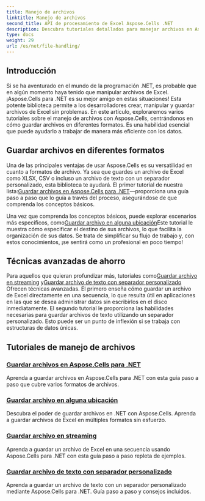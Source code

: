 ```yaml
---
title: Manejo de archivos
linktitle: Manejo de archivos
second_title: API de procesamiento de Excel Aspose.Cells .NET
description: Descubra tutoriales detallados para manejar archivos en Aspose.Cells para .NET, incluido cómo guardarlos en varios formatos, ubicaciones y separadores personalizados.
type: docs
weight: 29
url: /es/net/file-handling/
---
```

## Introducción

Si se ha aventurado en el mundo de la programación .NET, es probable que en algún momento haya tenido que manipular archivos de Excel. ¡Aspose.Cells para .NET es su mejor amigo en estas situaciones! Esta potente biblioteca permite a los desarrolladores crear, manipular y guardar archivos de Excel sin problemas. En este artículo, exploraremos varios tutoriales sobre el manejo de archivos con Aspose.Cells, centrándonos en cómo guardar archivos en diferentes formatos. Es una habilidad esencial que puede ayudarlo a trabajar de manera más eficiente con los datos.

## Guardar archivos en diferentes formatos
Una de las principales ventajas de usar Aspose.Cells es su versatilidad en cuanto a formatos de archivo. Ya sea que guardes un archivo de Excel como XLSX, CSV o incluso un archivo de texto con un separador personalizado, esta biblioteca te ayudará. El primer tutorial de nuestra lista:[Guardar archivos en Aspose.Cells para .NET](./file-saving-files-in-aspose-cells-for-net/)—proporciona una guía paso a paso que lo guía a través del proceso, asegurándose de que comprenda los conceptos básicos.

 Una vez que comprenda los conceptos básicos, puede explorar escenarios más específicos, como[Guardar archivo en alguna ubicación](./file-saving-file-to-some-location/)Este tutorial le muestra cómo especificar el destino de sus archivos, lo que facilita la organización de sus datos. Se trata de simplificar su flujo de trabajo y, con estos conocimientos, ¡se sentirá como un profesional en poco tiempo!

## Técnicas avanzadas de ahorro
 Para aquellos que quieran profundizar más, tutoriales como[Guardar archivo en streaming](./file-saving-file-to-stream/) y[Guardar archivo de texto con separador personalizado](./file-saving-text-file-with-custom-separator/) Ofrecen técnicas avanzadas. El primero enseña cómo guardar un archivo de Excel directamente en una secuencia, lo que resulta útil en aplicaciones en las que se desea administrar datos sin escribirlos en el disco inmediatamente. El segundo tutorial le proporciona las habilidades necesarias para guardar archivos de texto utilizando un separador personalizado. Esto puede ser un punto de inflexión si se trabaja con estructuras de datos únicas.

## Tutoriales de manejo de archivos
### [Guardar archivos en Aspose.Cells para .NET](./file-saving-files-in-aspose-cells-for-net/)
Aprenda a guardar archivos en Aspose.Cells para .NET con esta guía paso a paso que cubre varios formatos de archivos.
### [Guardar archivo en alguna ubicación](./file-saving-file-to-some-location/)
Descubra el poder de guardar archivos en .NET con Aspose.Cells. Aprenda a guardar archivos de Excel en múltiples formatos sin esfuerzo.
### [Guardar archivo en streaming](./file-saving-file-to-stream/)
Aprenda a guardar un archivo de Excel en una secuencia usando Aspose.Cells para .NET con esta guía paso a paso repleta de ejemplos.
### [Guardar archivo de texto con separador personalizado](./file-saving-text-file-with-custom-separator/)
Aprenda a guardar un archivo de texto con un separador personalizado mediante Aspose.Cells para .NET. Guía paso a paso y consejos incluidos.